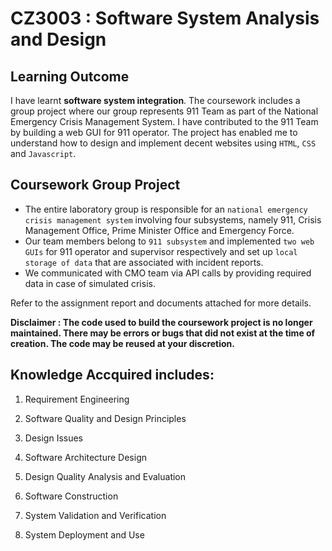 # CZ3003 : Software System Analysis and Design

## Learning Outcome
I have learnt **software system integration**. The coursework includes a group project where our group represents 911 Team as part of the National Emergency Crisis Management System. I have contributed to the 911 Team by building a web GUI for 911 operator. The project has enabled me to understand how to design and implement decent websites using ``HTML``, ``CSS`` and ``Javascript``. 

## Coursework Group Project

- The entire laboratory group is responsible for an ``national emergency
crisis management system`` involving four subsystems, namely 911, Crisis Management Office,
Prime Minister Office and Emergency Force. 
- Our team members belong to ``911 subsystem`` and implemented ``two web GUIs`` for 911 operator and supervisor respectively and set up 
``local storage of data`` that are associated with incident reports. 
- We communicated with CMO team via API calls by providing required data in case of simulated crisis.

Refer to the assignment report and documents attached for more details.

**Disclaimer : The code used to build the coursework project is no longer maintained. There may be errors or bugs that did not exist at the time of creation. The code may be reused at your discretion.**


## Knowledge Accquired includes: 

1. Requirement Engineering

2. Software Quality and Design Principles

3. Design Issues

4. Software Architecture Design

5. Design Quality Analysis and Evaluation

6. Software Construction

7. System Validation and Verification

8. System Deployment and Use

